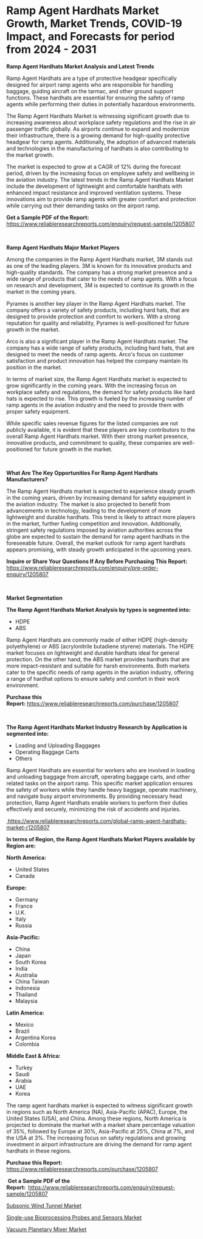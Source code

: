 <p><h1>Ramp Agent Hardhats Market Growth, Market Trends, COVID-19 Impact, and Forecasts for period from 2024 - 2031</h1></p><p><strong>Ramp Agent Hardhats Market Analysis and Latest Trends</strong></p>
<p><p>Ramp Agent Hardhats are a type of protective headgear specifically designed for airport ramp agents who are responsible for handling baggage, guiding aircraft on the tarmac, and other ground support functions. These hardhats are essential for ensuring the safety of ramp agents while performing their duties in potentially hazardous environments.</p><p>The Ramp Agent Hardhats Market is witnessing significant growth due to increasing awareness about workplace safety regulations and the rise in air passenger traffic globally. As airports continue to expand and modernize their infrastructure, there is a growing demand for high-quality protective headgear for ramp agents. Additionally, the adoption of advanced materials and technologies in the manufacturing of hardhats is also contributing to the market growth.</p><p>The market is expected to grow at a CAGR of 12% during the forecast period, driven by the increasing focus on employee safety and wellbeing in the aviation industry. The latest trends in the Ramp Agent Hardhats Market include the development of lightweight and comfortable hardhats with enhanced impact resistance and improved ventilation systems. These innovations aim to provide ramp agents with greater comfort and protection while carrying out their demanding tasks on the airport ramp.</p></p>
<p><strong>Get a Sample PDF of the Report:&nbsp;</strong> <a href="https://www.reliableresearchreports.com/enquiry/request-sample/1205807">https://www.reliableresearchreports.com/enquiry/request-sample/1205807</a></p>
<p>&nbsp;</p>
<p><strong>Ramp Agent Hardhats Major Market Players</strong></p>
<p><p>Among the companies in the Ramp Agent Hardhats market, 3M stands out as one of the leading players. 3M is known for its innovative products and high-quality standards. The company has a strong market presence and a wide range of products that cater to the needs of ramp agents. With a focus on research and development, 3M is expected to continue its growth in the market in the coming years.</p><p>Pyramex is another key player in the Ramp Agent Hardhats market. The company offers a variety of safety products, including hard hats, that are designed to provide protection and comfort to workers. With a strong reputation for quality and reliability, Pyramex is well-positioned for future growth in the market.</p><p>Arco is also a significant player in the Ramp Agent Hardhats market. The company has a wide range of safety products, including hard hats, that are designed to meet the needs of ramp agents. Arco's focus on customer satisfaction and product innovation has helped the company maintain its position in the market.</p><p>In terms of market size, the Ramp Agent Hardhats market is expected to grow significantly in the coming years. With the increasing focus on workplace safety and regulations, the demand for safety products like hard hats is expected to rise. This growth is fueled by the increasing number of ramp agents in the aviation industry and the need to provide them with proper safety equipment.</p><p>While specific sales revenue figures for the listed companies are not publicly available, it is evident that these players are key contributors to the overall Ramp Agent Hardhats market. With their strong market presence, innovative products, and commitment to quality, these companies are well-positioned for future growth in the market.</p></p>
<p>&nbsp;</p>
<p><strong>What Are The Key Opportunities For Ramp Agent Hardhats Manufacturers?</strong></p>
<p><p>The Ramp Agent Hardhats market is expected to experience steady growth in the coming years, driven by increasing demand for safety equipment in the aviation industry. The market is also projected to benefit from advancements in technology, leading to the development of more lightweight and durable hardhats. This trend is likely to attract more players in the market, further fueling competition and innovation. Additionally, stringent safety regulations imposed by aviation authorities across the globe are expected to sustain the demand for ramp agent hardhats in the foreseeable future. Overall, the market outlook for ramp agent hardhats appears promising, with steady growth anticipated in the upcoming years.</p></p>
<p><strong>Inquire or Share Your Questions If Any Before Purchasing This Report:</strong> <a href="https://www.reliableresearchreports.com/enquiry/pre-order-enquiry/1205807">https://www.reliableresearchreports.com/enquiry/pre-order-enquiry/1205807</a></p>
<p>&nbsp;</p>
<p><strong>Market Segmentation</strong></p>
<p><strong>The Ramp Agent Hardhats Market Analysis by types is segmented into:</strong></p>
<p><ul><li>HDPE</li><li>ABS</li></ul></p>
<p><p>Ramp Agent Hardhats are commonly made of either HDPE (high-density polyethylene) or ABS (acrylonitrile butadiene styrene) materials. The HDPE market focuses on lightweight and durable hardhats ideal for general protection. On the other hand, the ABS market provides hardhats that are more impact-resistant and suitable for harsh environments. Both markets cater to the specific needs of ramp agents in the aviation industry, offering a range of hardhat options to ensure safety and comfort in their work environment.</p></p>
<p><strong>Purchase this Report:&nbsp;</strong><a href="https://www.reliableresearchreports.com/purchase/1205807">https://www.reliableresearchreports.com/purchase/1205807</a></p>
<p>&nbsp;</p>
<p><strong>The Ramp Agent Hardhats Market Industry Research by Application is segmented into:</strong></p>
<p><ul><li>Loading and Uploading Baggages</li><li>Operating Baggage Carts</li><li>Others</li></ul></p>
<p><p>Ramp Agent Hardhats are essential for workers who are involved in loading and unloading baggage from aircraft, operating baggage carts, and other related tasks on the airport ramp. This specific market application ensures the safety of workers while they handle heavy baggage, operate machinery, and navigate busy airport environments. By providing necessary head protection, Ramp Agent Hardhats enable workers to perform their duties effectively and securely, minimizing the risk of accidents and injuries.</p></p>
<p><a href="https://www.reliableresearchreports.com/global-ramp-agent-hardhats-market-r1205807">&nbsp;https://www.reliableresearchreports.com/global-ramp-agent-hardhats-market-r1205807</a></p>
<p><strong>In terms of Region, the Ramp Agent Hardhats Market Players available by Region are:</strong></p>
<p>
    <p> <strong> North America: </strong>
        <ul>
            <li>United States</li>
            <li>Canada</li>
        </ul>
        </p> 
    <p> <strong> Europe: </strong>
        <ul>
            <li>Germany</li>
            <li>France</li>
            <li>U.K.</li>
            <li>Italy</li>
            <li>Russia</li>
        </ul>
        </p> 
    <p> <strong> Asia-Pacific: </strong>
        <ul>
            <li>China</li>
            <li>Japan</li>
            <li>South Korea</li>
            <li>India</li>
            <li>Australia</li>
            <li>China Taiwan</li>
            <li>Indonesia</li>
            <li>Thailand</li>
            <li>Malaysia</li>
        </ul>
        </p> 
    <p> <strong> Latin America: </strong>
        <ul>
            <li>Mexico</li>
            <li>Brazil</li>
            <li>Argentina Korea</li>
            <li>Colombia</li>
        </ul>
        </p> 
    <p> <strong> Middle East & Africa: </strong>
        <ul>
            <li>Turkey</li>
            <li>Saudi</li>
            <li>Arabia</li>
            <li>UAE</li>
            <li>Korea</li>
        </ul>
    </p>
    </p>
<p><p>The ramp agent hardhats market is expected to witness significant growth in regions such as North America (NA), Asia-Pacific (APAC), Europe, the United States (USA), and China. Among these regions, North America is projected to dominate the market with a market share percentage valuation of 35%, followed by Europe at 30%, Asia-Pacific at 25%, China at 7%, and the USA at 3%. The increasing focus on safety regulations and growing investment in airport infrastructure are driving the demand for ramp agent hardhats in these regions.</p></p>
<p><strong>Purchase this Report: </strong><a href="https://www.reliableresearchreports.com/purchase/1205807">https://www.reliableresearchreports.com/purchase/1205807</a></p>
<p>&nbsp;<strong>Get a Sample PDF of the Report:&nbsp;&nbsp;</strong><a href="https://www.reliableresearchreports.com/enquiry/request-sample/1205807">https://www.reliableresearchreports.com/enquiry/request-sample/1205807</a></p>
<p><strong></strong></p>
<p><p><a href="https://github.com/EveKerluke2023/Market-Research-Report-List-1/blob/main/subsonic-wind-tunnel-market.md">Subsonic Wind Tunnel Market</a></p><p><a href="https://view.publitas.com/reportprime-1/emerging-trends-in-single-use-bioprocessing-probes-and-sensors-market-global-outlook-and-future-prospects-from-2024-2031/">Single-use Bioprocessing Probes and Sensors Market</a></p><p><a href="https://github.com/msbsaifansami/Market-Research-Report-List-1/blob/main/vacuum-planetary-mixer-market.md">Vacuum Planetary Mixer Market</a></p></p>
